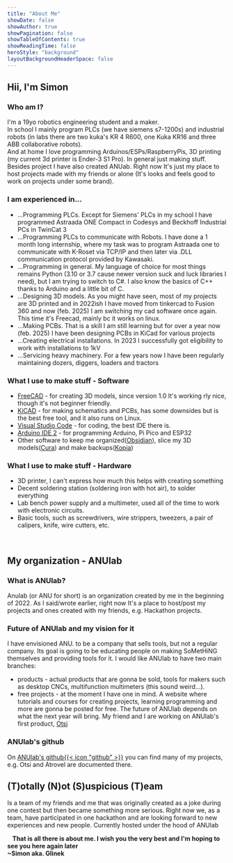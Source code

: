 ```yaml
---
title: "About Me"
showDate: false
showAuthor: true
showPagination: false
showTableOfContents: true
showReadingTime: false
heroStyle: "background"
layoutBackgroundHeaderSpace: false
---
```


## Hii, I'm Simon
### Who am I?
I'm a 19yo robotics engineering student and a maker.   
In school I mainly program PLCs (we have siemens s7-1200s) and industrial robots (in labs there are two kuka's KR 4 R600, one Kuka KR16 and three ABB collaborative robots).   
And at home I love programming Arduinos/ESPs/RaspberryPis, 3D printing (my current 3d printer is Ender-3 S1 Pro). In general just making stuff. Besides project I have also created ANUab. Right now It's just my place to host projects made with my friends or alone (It's looks and feels good to work on projects under some brand).
### I am experienced in...
* ...Programming PLCs. Except for Siemens' PLCs in my school I have programmed Astraada ONE Compact in Codesys and Beckhoff Industrial PCs in TwinCat 3
* ...Programming PLCs to communicate with Robots. I have done a 1 month long internship, where my task was to program Astraada one to communicate with K-Roset via TCP/IP and then later via .DLL communication protocol provided by Kawasaki.
* ...Programming in general. My language of choice for most things remains Python (3.10 or 3.7 cause newer version suck and luck libraries I need), but I am trying to switch to C#. I also know the basics of C++ thanks to Arduino and a little bit of C.
* ...Designing 3D models. As you might have seen, most of my projects are 3D printed and in 2022ish I have moved from tinkercad to Fusion 360 and now (feb. 2025) I am switching my cad software once again. This time it's Freecad, mainly bc it works on linux.
* ...Making PCBs. That is a skill I am still learning but for over a year now (feb. 2025) I have been designing PCBs in KiCad for various projects
* ...Creating electrical installations. In 2023 I successfully got eligibility to work with installations to 1kV
* ...Servicing heavy machinery. For a few years now I have been regularly maintaining dozers, diggers, loaders and tractors
### What I use to make stuff - Software
* [FreeCAD](https://www.freecad.org/) - for creating 3D models, since version 1.0 It's working rly nice, though it's not beginner friendly.
* [KiCAD](https://www.kicad.org/) - for making schematics and PCBs, has some downsides but is the best free tool, and it also runs on Linux.
* [Visual Studio Code](https://code.visualstudio.com/) - for coding, the best IDE there is.
* [Arduino IDE 2](https://www.arduino.cc/en/software) - for programming Arduino, Pi Pico and ESP32
* Other software to keep me organized([Obsidian](https://obsidian.md/)), slice my 3D models([Cura](https://ultimaker.com/software/ultimaker-cura/)) and make backups([Kopia](https://kopia.io))
### What I use to make stuff - Hardware
* 3D printer, I can't express how much this helps with creating something
* Decent soldering station (soldering iron with hot air), to solder everything
* Lab bench power supply and a multimeter, used all of the time to work with electronic circuits.
* Basic tools, such as screwdrivers, wire strippers, tweezers, a pair of calipers, knife, wire cutters, etc.

&nbsp;&nbsp;
## My organization - ANUlab
### What is ANUlab?
Anulab (or ANU for short) is an organization created by me in the beginning of 2022. As I said/wrote earlier, right now It's a place to host/post my projects and ones created with my friends, e.g. Hackathon projects.
### Future of ANUlab and my vision for it
I have envisioned ANU. to be a company that sells tools, but not a regular company. Its goal is going to be educating people on making SoMetHiNG themselves and providing tools for it. I would like ANUlab to have two main branches:
* products - actual products that are gonna be sold, tools for makers such as desktop CNCs, multifunction multimeters (this sound weird...).
* free projects - at the moment I have one in mind. A website where tutorials and courses for creating projects, learning programming and more are gonna be posted for free.
The future of ANUlab depends on what the next year will bring. My friend and I are working on ANUlab's first product, [Otsi](https://glinek.tech/projects/otsi_mk2/)
### ANUlab's github
On [ANUlab's github{{< icon "github" >}}](https://github.com/A-N-Ulab) you can find many of my projects, e.g. Otsi and Atrovel are documented there.

## (T)otally (N)ot (S)uspicious (T)eam
Is a team of my friends and me that was originally created as a joke during one contest but then became something more serious. Right now we, as a team, have participated in one hackathon and are looking forward to new experiences and new people. Currently hosted under the hood of ANUlab   


&nbsp;&nbsp; 
**That is all there is about me. I wish you the very best and I'm hoping to see you here again later**  
**~Simon aka. Glinek**







